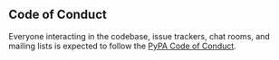 ## Code of Conduct

Everyone interacting in the codebase, issue trackers, chat rooms, and mailing lists is expected to follow the
[PyPA Code of Conduct](https://www.pypa.io/en/latest/code-of-conduct/).
